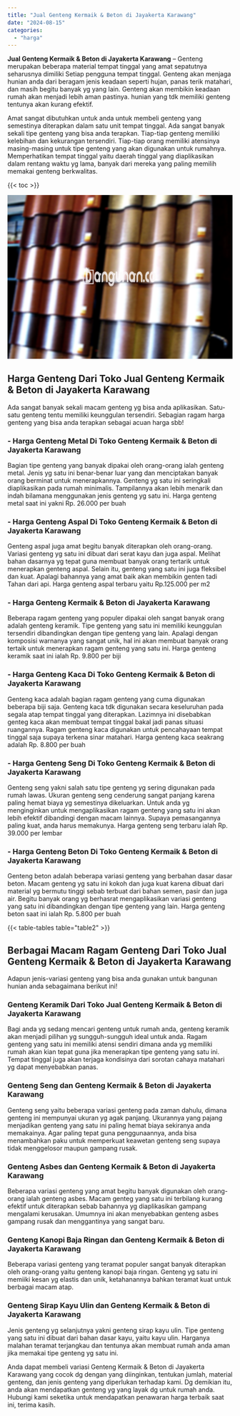 ```yaml
---
title: "Jual Genteng Kermaik & Beton di Jayakerta Karawang"
date: "2024-08-15"
categories: 
  - "harga"
---
```


**Jual Genteng Kermaik & Beton di Jayakerta Karawang** – Genteng merupakan beberapa material tempat tinggal yang amat sepatutnya seharusnya dimiliki Setiap pengguna tempat tinggal. Genteng akan menjaga hunian anda dari beragam jenis keadaan seperti hujan, panas terik matahari, dan masih begitu banyak yg yang lain. Genteng akan membikin keadaan rumah akan menjadi lebih aman pastinya. hunian yang tdk memiliki genteng tentunya akan kurang efektif.

Amat sangat dibutuhkan untuk anda untuk membeli genteng yang semestinya diterapkan dalam satu unit tempat tinggal. Ada sangat banyak sekali tipe genteng yang bisa anda terapkan. Tiap-tiap genteng memiliki kelebihan dan kekurangan tersendiri. Tiap-tiap orang memiliki atensinya masing-masing untuk tipe genteng yang akan digunakan untuk rumahnya. Memperhatikan tempat tinggal yaitu daerah tinggal yang diaplikasikan dalam rentang waktu yg lama, banyak dari mereka yang paling memilih memakai genteng berkwalitas.

{{< toc >}}

![Jual Genteng Kermaik & Beton di Jayakerta Karawang](/images/genteng-minimalis-murah14.png)

## Harga Genteng Dari Toko Jual Genteng Kermaik & Beton di Jayakerta Karawang

Ada sangat banyak sekali macam genteng yg bisa anda aplikasikan. Satu-satu genteng tentu memiliki keunggulan tersendiri. Sebagian ragam harga genteng yang bisa anda terapkan sebagai acuan harga sbb!

### \- Harga Genteng Metal Di Toko Genteng Kermaik & Beton di Jayakerta Karawang

Bagian tipe genteng yang banyak dipakai oleh orang-orang ialah genteng metal. Jenis yg satu ini benar-benar luar yang dan menciptakan banyak orang berminat untuk menerapkannya. Genteng yg satu ini seringkali diaplikasikan pada rumah minimalis. Tampilannya akan lebih menarik dan indah bilamana menggunakan jenis genteng yg satu ini. Harga genteng metal saat ini yakni Rp. 26.000 per buah

### \- Harga Genteng Aspal Di Toko Genteng Kermaik & Beton di Jayakerta Karawang

Genteng aspal juga amat begitu banyak diterapkan oleh orang-orang. Variasi genteng yg satu ini dibuat dari serat kayu dan juga aspal. Melihat bahan dasarnya yg tepat guna membuat banyak orang tertarik untuk menerapkan genteng aspal. Selain itu, genteng yang satu ini juga fleksibel dan kuat. Apalagi bahannya yang amat baik akan membikin genten tadi Tahan dari api. Harga genteng aspal terbaru yaitu Rp.125.000 per m2

### \- Harga Genteng Kermaik & Beton di Jayakerta Karawang

Beberapa ragam genteng yang populer dipakai oleh sangat banyak orang adalah genteng keramik. Tipe genteng yang satu ini memiliki keunggulan tersendiri dibandingkan dengan tipe genteng yang lain. Apalagi dengan komposisi warnanya yang sangat unik, hal ini akan membuat banyak orang tertaik untuk menerapkan ragam genteng yang satu ini. Harga genteng keramik saat ini ialah Rp. 9.800 per biji

### \- Harga Genteng Kaca Di Toko Genteng Kermaik & Beton di Jayakerta Karawang

Genteng kaca adalah bagian ragam genteng yang cuma digunakan beberapa biji saja. Genteng kaca tdk digunakan secara keseluruhan pada segala atap tempat tinggal yang diterapkan. Lazimnya ini disebabkan genteg kaca akan membuat tempat tinggal bakal jadi panas situasi ruangannya. Ragam genteng kaca digunakan untuk pencahayaan tempat tinggal saja supaya terkena sinar matahari. Harga genteng kaca seakrang adalah Rp. 8.800 per buah

### \- Harga Genteng Seng Di Toko Genteng Kermaik & Beton di Jayakerta Karawang

Genteng seng yakni salah satu tipe genteng yg sering digunakan pada rumah lawas. Ukuran genteng seng cenderung sangat panjang karena paling hemat biaya yg semestinya dikeluarkan. Untuk anda yg menginginkan untuk mengaplikasikan ragam genteng yang satu ini akan lebih efektif dibandingi dengan macam lainnya. Supaya pemasangannya paling kuat, anda harus memakunya. Harga genteng seng terbaru ialah Rp. 39.000 per lembar

### \- Harga Genteng Beton Di Toko Genteng Kermaik & Beton di Jayakerta Karawang

Genteng beton adalah beberapa variasi genteng yang berbahan dasar dasar beton. Macam genteng yg satu ini kokoh dan juga kuat karena dibuat dari material yg bermutu tinggi sebab terbuat dari bahan semen, pasir dan juga air. Begitu banyak orang yg berhasrat mengaplikasikan variasi genteng yang satu ini dibandingkan dengan tipe genteng yang lain. Harga genteng beton saat ini ialah Rp. 5.800 per buah

{{< table-tables table="table2" >}}

## Berbagai Macam Ragam Genteng Dari Toko Jual Genteng Kermaik & Beton di Jayakerta Karawang

Adapun jenis-variasi genteng yang bisa anda gunakan untuk bangunan hunian anda sebagaimana berikut ini!

### Genteng Keramik Dari Toko Jual Genteng Kermaik & Beton di Jayakerta Karawang

Bagi anda yg sedang mencari genteng untuk rumah anda, genteng keramik akan menjadi pilihan yg sungguh-sungguh ideal untuk anda. Ragam genteng yang satu ini memiliki atensi sendiri dimana anda yg memiliki rumah akan kian tepat guna jika menerapkan tipe genteng yang satu ini. Tempat tinggal juga akan terjaga kondisinya dari sorotan cahaya matahari yg dapat menyebabkan panas.

### Genteng Seng dan Genteng Kermaik & Beton di Jayakerta Karawang

Genteng seng yaitu beberapa variasi genteng pada zaman dahulu, dimana genteng ini mempunyai ukuran yg agak panjang. Ukurannya yang pajang menjadikan genteng yang satu ini paling hemat biaya sekiranya anda memakainya. Agar paling tepat guna penggunaannya, anda bisa menambahkan paku untuk memperkuat keawetan genteng seng supaya tidak menggelosor maupun gampang rusak.

### Genteng Asbes dan Genteng Kermaik & Beton di Jayakerta Karawang

Beberapa variasi genteng yang amat begitu banyak digunakan oleh orang-orang ialah genteng asbes. Macam genteg yang satu ini terbilang kurang efektif untuk diterapkan sebab bahannya yg diaplikasikan gampang mengalami kerusakan. Umumnya ini akan menyebabkan genteng asbes gampang rusak dan menggantinya yang sangat baru.

### Genteng Kanopi Baja Ringan dan Genteng Kermaik & Beton di Jayakerta Karawang

Beberapa variasi genteng yang teramat populer sangat banyak diterapkan oleh orang-orang yaitu genteng kanopi baja ringan. Genteng yg satu ini memiiki kesan yg elastis dan unik, ketahanannya bahkan teramat kuat untuk berbagai macam atap.

### Genteng Sirap Kayu Ulin dan Genteng Kermaik & Beton di Jayakerta Karawang

Jenis genteng yg selanjutnya yakni genteng sirap kayu ulin. Tipe genteng yang satu ini dibuat dari bahan dasar kayu, yaitu kayu ulin. Harganya malahan teramat terjangkau dan tentunya akan membuat rumah anda aman jika memakai tipe genteng yg satu ini.

Anda dapat membeli variasi Genteng Kermaik & Beton di Jayakerta Karawang yang cocok dg dengan yang diinginkan, tentukan jumlah, material genteng, dan jenis genteng yang diperlukan terhadap kami. Dg demikian itu, anda akan mendapatkan genteng yg yang layak dg untuk rumah anda. Hubungi kami seketika untuk mendapatkan penawaran harga terbaik saat ini, terima kasih.
